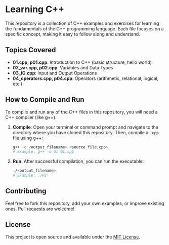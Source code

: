 # Learning C++

This repository is a collection of C++ examples and exercises for learning the fundamentals of the C++ programming language. Each file focuses on a specific concept, making it easy to follow along and understand.

## Topics Covered

-   **01.cpp, p01.cpp**: Introduction to C++ (basic structure, hello world)
-   **02_var.cpp, p02.cpp**: Variables and Data Types
-   **03_IO.cpp**: Input and Output Operations
-   **04_operators.cpp, p04.cpp**: Operators (arithmetic, relational, logical, etc.)

## How to Compile and Run

To compile and run any of the C++ files in this repository, you will need a C++ compiler (like g++).

1.  **Compile**: Open your terminal or command prompt and navigate to the directory where you have cloned this repository. Then, compile a `.cpp` file using g++:

    ```bash
    g++ -o <output_filename> <source_file.cpp>
    # Example: g++ -o 01 01.cpp
    ```

2.  **Run**: After successful compilation, you can run the executable:

    ```bash
    ./<output_filename>
    # Example: ./01
    ```

## Contributing

Feel free to fork this repository, add your own examples, or improve existing ones. Pull requests are welcome!

## License

This project is open source and available under the [MIT License](LICENSE).
